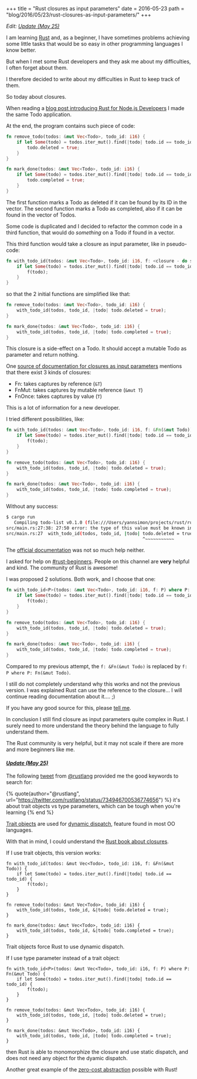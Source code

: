 +++
title = "Rust closures as input parameters"
date = 2016-05-23
path = "blog/2016/05/23/rust-closures-as-input-parameters/"
+++


_Edit:_ [_Update (May 25)_](#update-2016-05-25)

I am learning [Rust](https://www.rust-lang.org/) and, as a beginner, I have sometimes problems achieving some little tasks that would be so easy in other programming languages I know better.

But when I met some Rust developers and they ask me about my difficulties, I often forget about them.

I therefore decided to write about my difficulties in Rust to keep track of them.

So today about closures.

When reading a [blog post introducing Rust for Node.js Developers](http://fredrik.anderzon.se/2016/05/10/rust-for-node-developers-part-1-introduction/) I made the same Todo application.

At the end, the program contains such piece of code:

```rust
fn remove_todo(todos: &mut Vec<Todo>, todo_id: i16) {
	if let Some(todo) = todos.iter_mut().find(|todo| todo.id == todo_id) {
		todo.deleted = true;
	}
}

fn mark_done(todos: &mut Vec<Todo>, todo_id: i16) {
	if let Some(todo) = todos.iter_mut().find(|todo| todo.id == todo_id) {
		todo.completed = true;
	}
}
```

The first function marks a Todo as deleted if it can be found by its ID in the vector.
The second function marks a Todo as completed, also if it can be found in the vector of Todos.

Some code is duplicated and I decided to refactor the common code in a third function, that would do _something_ on a Todo if found in a vector.

This third function would take a closure as input parameter, like in pseudo-code:
```rust
fn with_todo_id(todos: &mut Vec<Todo>, todo_id: i16, f: <closure - do something on a Todo>) {
    if let Some(todo) = todos.iter_mut().find(|todo| todo.id == todo_id) {
        f(todo);
    }
}
```

so that the 2 initial functions are simplified like that:

```rust
fn remove_todo(todos: &mut Vec<Todo>, todo_id: i16) {
    with_todo_id(todos, todo_id, |todo| todo.deleted = true);
}

fn mark_done(todos: &mut Vec<Todo>, todo_id: i16) {
    with_todo_id(todos, todo_id, |todo| todo.completed = true);
}
```

This closure is a side-effect on a Todo. It should accept a mutable Todo as parameter and return nothing.

One [source of documentation for closures as input parameters](http://rustbyexample.com/fn/closures/input_parameters.html) mentions that there exist 3 kinds of closures:

- Fn: takes captures by reference (`&T`)
- FnMut: takes captures by mutable reference (`&mut T`)
- FnOnce: takes captures by value (`T`)

This is a lot of information for a new developer.

I tried different possibilities, like:

```rust
fn with_todo_id(todos: &mut Vec<Todo>, todo_id: i16, f: &Fn(&mut Todo)) {
    if let Some(todo) = todos.iter_mut().find(|todo| todo.id == todo_id) {
        f(todo);
    }
}

fn remove_todo(todos: &mut Vec<Todo>, todo_id: i16) {
    with_todo_id(todos, todo_id, |todo| todo.deleted = true);
}

fn mark_done(todos: &mut Vec<Todo>, todo_id: i16) {
    with_todo_id(todos, todo_id, |todo| todo.completed = true);
}
```

Without any success:
```bash
$ cargo run
   Compiling todo-list v0.1.0 (file:///Users/yannsimon/projects/rust/rust-playground/todo-list)
src/main.rs:27:38: 27:50 error: the type of this value must be known in this context
src/main.rs:27 	with_todo_id(todos, todo_id, |todo| todo.deleted = true);
               	                                    ^~~~~~~~~~~~
```

The [official documentation](https://doc.rust-lang.org/book/closures.html#taking-closures-as-arguments) was not so much help neither.

I asked for help on [#rust-beginners](https://client00.chat.mibbit.com/?server=irc.mozilla.org&channel=%23rust-beginners).
People on this channel are **very** helpful and kind. The community of Rust is awesome!

I was proposed 2 solutions. Both work, and I choose that one:
```rust
fn with_todo_id<P>(todos: &mut Vec<Todo>, todo_id: i16, f: P) where P: Fn(&mut Todo) {
    if let Some(todo) = todos.iter_mut().find(|todo| todo.id == todo_id) {
        f(todo);
    }
}

fn remove_todo(todos: &mut Vec<Todo>, todo_id: i16) {
    with_todo_id(todos, todo_id, |todo| todo.deleted = true);
}

fn mark_done(todos: &mut Vec<Todo>, todo_id: i16) {
    with_todo_id(todos, todo_id, |todo| todo.completed = true);
}
```

Compared to my previous attempt, the `f: &Fn(&mut Todo)` is replaced by `f: P where P: Fn(&mut Todo)`.

I still do not completely understand why this works and not the previous version. I was explained Rust can use the reference to the closure... I will continue reading documentation about it.... ;)

If you have any good source for this, please [tell me](https://twitter.com/simon_yann).

In conclusion I still find closure as input parameters quite complex in Rust. I surely need to more understand the theory behind the language to fully understand them.

The Rust community is very helpful, but it may not scale if there are more and more beginners like me.



#### <a name="update-2016-05-25"></a> [_Update (May 25)_](#update-2016-05-25)

The following [tweet](https://twitter.com/rustlang/status/734946700536774656) from [@rustlang](https://twitter.com/rustlang) provided me the good keywords to search for:

{% quote(author="@rustlang", url="https://twitter.com/rustlang/status/734946700536774656") %}
it's about trait objects vs type parameters, which can be tough when you're learning
{% end %}

[Trait objects](https://doc.rust-lang.org/book/trait-objects.html) are used for [dynamic dispatch](https://en.wikipedia.org/wiki/Dynamic_dispatch), feature found in most OO languages.

With that in mind, I could understand the [Rust book about closures](https://doc.rust-lang.org/book/closures.html#taking-closures-as-arguments).

If I use trait objects, this version works:
```
fn with_todo_id(todos: &mut Vec<Todo>, todo_id: i16, f: &Fn(&mut Todo)) {
    if let Some(todo) = todos.iter_mut().find(|todo| todo.id == todo_id) {
        f(todo);
    }
}

fn remove_todo(todos: &mut Vec<Todo>, todo_id: i16) {
    with_todo_id(todos, todo_id, &|todo| todo.deleted = true);
}

fn mark_done(todos: &mut Vec<Todo>, todo_id: i16) {
    with_todo_id(todos, todo_id, &|todo| todo.completed = true);
}
```

Trait objects force Rust to use dynamic dispatch.

If I use type parameter instead of a trait object:
```
fn with_todo_id<P>(todos: &mut Vec<Todo>, todo_id: i16, f: P) where P: Fn(&mut Todo) {
    if let Some(todo) = todos.iter_mut().find(|todo| todo.id == todo_id) {
        f(todo);
    }
}

fn remove_todo(todos: &mut Vec<Todo>, todo_id: i16) {
    with_todo_id(todos, todo_id, |todo| todo.deleted = true);
}

fn mark_done(todos: &mut Vec<Todo>, todo_id: i16) {
    with_todo_id(todos, todo_id, |todo| todo.completed = true);
}
```

then Rust is able to monomorphize the closure and use static dispatch, and does not need any object for the dyamic dispatch.

Another great example of the [zero-cost abstraction](http://blog.rust-lang.org/2015/05/11/traits.html) possible with Rust!
